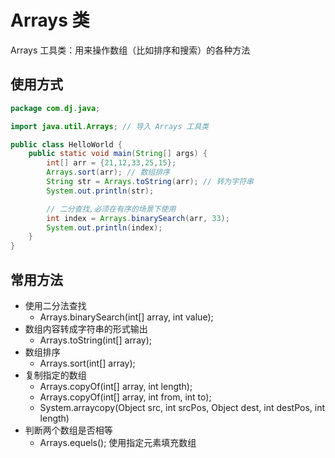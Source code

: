 # Arrays 类
Arrays 工具类：用来操作数组（比如排序和搜索）的各种方法

## 使用方式
``` java
package com.dj.java;

import java.util.Arrays; // 导入 Arrays 工具类

public class HelloWorld {
	public static void main(String[] args) {
		int[] arr = {21,12,33,25,15};
		Arrays.sort(arr); // 数组排序
        String str = Arrays.toString(arr); // 转为字符串
		System.out.println(str);

		// 二分查找,必须在有序的场景下使用
		int index = Arrays.binarySearch(arr, 33);
		System.out.println(index);
	}
}
```

## 常用方法
- 使用二分法查找
    - Arrays.binarySearch(int[] array, int value);
- 数组内容转成字符串的形式输出
    - Arrays.toString(int[] array);
- 数组排序
    - Arrays.sort(int[] array);
- 复制指定的数组
    - Arrays.copyOf(int[] array, int length);
    - Arrays.copyOf(int[] array, int from, int to);
    - System.arraycopy(Object src, int srcPos, Object dest, int destPos, int length)
- 判断两个数组是否相等
    - Arrays.equels(); 使用指定元素填充数组
